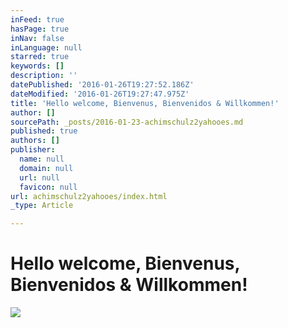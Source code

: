 ```yaml
---
inFeed: true
hasPage: true
inNav: false
inLanguage: null
starred: true
keywords: []
description: ''
datePublished: '2016-01-26T19:27:52.186Z'
dateModified: '2016-01-26T19:27:47.975Z'
title: 'Hello welcome, Bienvenus, Bienvenidos & Willkommen!'
author: []
sourcePath: _posts/2016-01-23-achimschulz2yahooes.md
published: true
authors: []
publisher:
  name: null
  domain: null
  url: null
  favicon: null
url: achimschulz2yahooes/index.html
_type: Article

---
```

# Hello welcome, Bienvenus, Bienvenidos & Willkommen!
![](https://the-grid-user-content.s3-us-west-2.amazonaws.com/ae2690bf-2fe6-4593-a366-c3f61ac338cb.JPG)